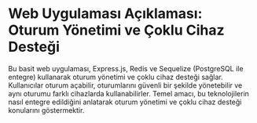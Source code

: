 # Web Uygulaması Açıklaması: Oturum Yönetimi ve Çoklu Cihaz Desteği

Bu basit web uygulaması, Express.js, Redis ve Sequelize (PostgreSQL ile entegre) kullanarak oturum yönetimi ve çoklu cihaz desteği sağlar. Kullanıcılar oturum açabilir, oturumlarını güvenli bir şekilde yönetebilir ve aynı oturumu farklı cihazlarda kullanabilirler. Temel amacı, bu teknolojilerin nasıl entegre edildiğini anlatarak oturum yönetimi ve çoklu cihaz desteği konularını göstermektir.
